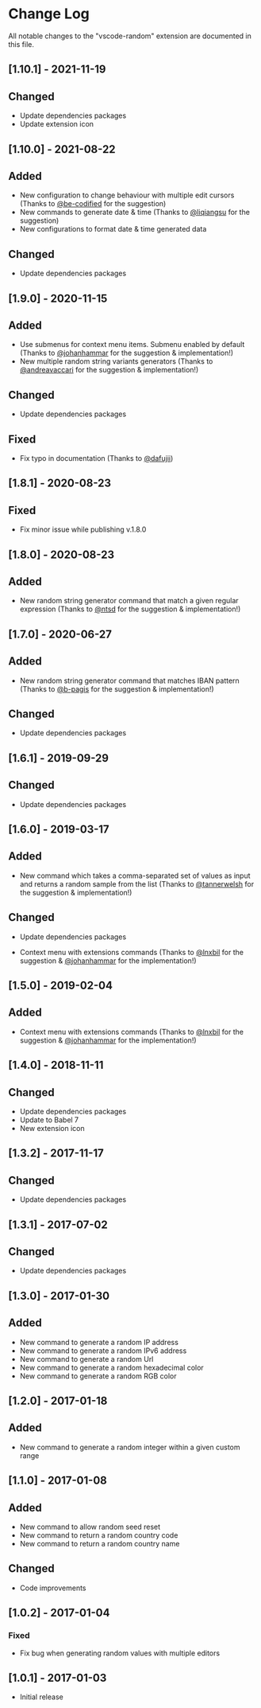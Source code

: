 # Change Log
All notable changes to the "vscode-random" extension are documented in this file.

## [1.10.1] - 2021-11-19
## Changed
- Update dependencies packages
- Update extension icon

## [1.10.0] - 2021-08-22
## Added
- New configuration to change behaviour with multiple edit cursors (Thanks to [@be-codified](https://github.com/be-codified) for the suggestion)
- New commands to generate date & time (Thanks to [@liqiangsu](https://github.com/liqiangsu) for the suggestion)
- New configurations to format date & time generated data

## Changed
- Update dependencies packages

## [1.9.0] - 2020-11-15
## Added
- Use submenus for context menu items. Submenu enabled by default (Thanks to [@johanhammar](https://github.com/johanhammar) for the suggestion & implementation!)
- New multiple random string variants generators (Thanks to [@andreavaccari](https://github.com/andreavaccari) for the suggestion & implementation!)

## Changed
- Update dependencies packages

## Fixed
- Fix typo in documentation (Thanks to [@dafujii](https://github.com/dafujii))

## [1.8.1] - 2020-08-23
## Fixed
- Fix minor issue while publishing v.1.8.0

## [1.8.0] - 2020-08-23
## Added
- New random string generator command that match a given regular expression (Thanks to [@ntsd](https://github.com/ntsd) for the suggestion & implementation!)

## [1.7.0] - 2020-06-27
## Added
- New random string generator command that matches IBAN pattern (Thanks to [@b-pagis](https://github.com/b-pagis) for the suggestion & implementation!)

## Changed
- Update dependencies packages

## [1.6.1] - 2019-09-29
## Changed
- Update dependencies packages

## [1.6.0] - 2019-03-17
## Added
- New command which takes a comma-separated set of values as input and returns a random sample from the list (Thanks to [@tannerwelsh](https://github.com/tannerwelsh) for the suggestion & implementation!)

## Changed
- Update dependencies packages

- Context menu with extensions commands (Thanks to [@lnxbil](https://github.com/lnxbil) for the suggestion & [@johanhammar](https://github.com/johanhammar) for the implementation!)

## [1.5.0] - 2019-02-04
## Added
- Context menu with extensions commands (Thanks to [@lnxbil](https://github.com/lnxbil) for the suggestion & [@johanhammar](https://github.com/johanhammar) for the implementation!)

## [1.4.0] - 2018-11-11
## Changed
- Update dependencies packages
- Update to Babel 7
- New extension icon

## [1.3.2] - 2017-11-17
## Changed
- Update dependencies packages

## [1.3.1] - 2017-07-02
## Changed
- Update dependencies packages

## [1.3.0] - 2017-01-30
## Added
- New command to generate a random IP address
- New command to generate a random IPv6 address
- New command to generate a random Url
- New command to generate a random hexadecimal color
- New command to generate a random RGB color

## [1.2.0] - 2017-01-18
## Added
- New command to generate a random integer within a given custom range

## [1.1.0] - 2017-01-08
## Added
- New command to allow random seed reset
- New command to return a random country code
- New command to return a random country name

## Changed
- Code improvements

## [1.0.2] - 2017-01-04
### Fixed
- Fix bug when generating random values with multiple editors

## [1.0.1] - 2017-01-03
- Initial release